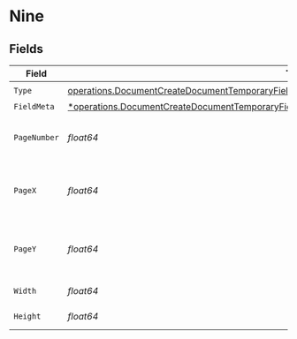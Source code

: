 # Nine


## Fields

| Field                                                                                                                                                                                                             | Type                                                                                                                                                                                                              | Required                                                                                                                                                                                                          | Description                                                                                                                                                                                                       |
| ----------------------------------------------------------------------------------------------------------------------------------------------------------------------------------------------------------------- | ----------------------------------------------------------------------------------------------------------------------------------------------------------------------------------------------------------------- | ----------------------------------------------------------------------------------------------------------------------------------------------------------------------------------------------------------------- | ----------------------------------------------------------------------------------------------------------------------------------------------------------------------------------------------------------------- |
| `Type`                                                                                                                                                                                                            | [operations.DocumentCreateDocumentTemporaryFieldsDocumentsRequestRequestBodyRecipients9Type](../../models/operations/documentcreatedocumenttemporaryfieldsdocumentsrequestrequestbodyrecipients9type.md)          | :heavy_check_mark:                                                                                                                                                                                                | N/A                                                                                                                                                                                                               |
| `FieldMeta`                                                                                                                                                                                                       | [*operations.DocumentCreateDocumentTemporaryFieldsDocumentsRequestRequestBodyRecipientsFieldMeta](../../models/operations/documentcreatedocumenttemporaryfieldsdocumentsrequestrequestbodyrecipientsfieldmeta.md) | :heavy_minus_sign:                                                                                                                                                                                                | N/A                                                                                                                                                                                                               |
| `PageNumber`                                                                                                                                                                                                      | *float64*                                                                                                                                                                                                         | :heavy_check_mark:                                                                                                                                                                                                | The page number the field will be on.                                                                                                                                                                             |
| `PageX`                                                                                                                                                                                                           | *float64*                                                                                                                                                                                                         | :heavy_check_mark:                                                                                                                                                                                                | The X coordinate of where the field will be placed.                                                                                                                                                               |
| `PageY`                                                                                                                                                                                                           | *float64*                                                                                                                                                                                                         | :heavy_check_mark:                                                                                                                                                                                                | The Y coordinate of where the field will be placed.                                                                                                                                                               |
| `Width`                                                                                                                                                                                                           | *float64*                                                                                                                                                                                                         | :heavy_check_mark:                                                                                                                                                                                                | The width of the field.                                                                                                                                                                                           |
| `Height`                                                                                                                                                                                                          | *float64*                                                                                                                                                                                                         | :heavy_check_mark:                                                                                                                                                                                                | The height of the field.                                                                                                                                                                                          |